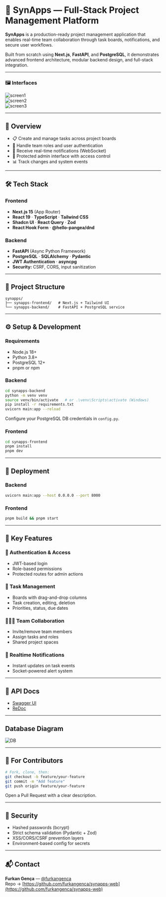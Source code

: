 # 📂 SynApps — Full-Stack Project Management Platform

**SynApps** is a production-ready project management application that enables real-time team collaboration through task boards, notifications, and secure user workflows.

Built from scratch using **Next.js**, **FastAPI**, and **PostgreSQL**, it demonstrates advanced frontend architecture, modular backend design, and full-stack integration.

---

### 🖼️ Interfaces  
![screen1](https://github.com/user-attachments/assets/21a35a89-60e9-4abe-86b5-8a2ff0b1a998)  
![screen2](https://github.com/user-attachments/assets/10cace1d-5789-49d6-8b40-ed53d9b1f067)  
![screen3](https://github.com/user-attachments/assets/f457f21d-29dc-4453-a35a-faf8e6d5a94d)

---

## 🧠 Overview

- 📋 Create and manage tasks across project boards  
- 👥 Handle team roles and user authentication  
- 🔔 Receive real-time notifications (WebSocket)  
- 🔐 Protected admin interface with access control  
- 📊 Track changes and system events

---

## 🛠️ Tech Stack

### Frontend
- **Next.js 15** (App Router)
- **React 19** · **TypeScript** · **Tailwind CSS**
- **Shadcn UI** · **React Query** · **Zod**
- **React Hook Form** · **@hello-pangea/dnd**

### Backend
- **FastAPI** (Async Python Framework)
- **PostgreSQL** · **SQLAlchemy** · **Pydantic**
- **JWT Authentication** · **asyncpg**
- **Security:** CSRF, CORS, input sanitization

---

## 🧱 Project Structure

```text
synapps/
├── synapps-frontend/   # Next.js + Tailwind UI
└── synapps-backend/    # FastAPI + PostgreSQL service
```

---

## ⚙️ Setup & Development

### Requirements
- Node.js 18+  
- Python 3.8+  
- PostgreSQL 12+  
- pnpm or npm

### Backend

```bash
cd synapps-backend
python -m venv venv
source venv/bin/activate   # or .\venv\Scripts\activate (Windows)
pip install -r requirements.txt
uvicorn main:app --reload
```

Configure your PostgreSQL DB credentials in `config.py`.

### Frontend

```bash
cd synapps-frontend
pnpm install
pnpm dev
```

---

## 🚀 Deployment

### Backend

```bash
uvicorn main:app --host 0.0.0.0 --port 8000
```

### Frontend

```bash
pnpm build && pnpm start
```

---

## 🔑 Key Features

### 👤 Authentication & Access
- JWT-based login
- Role-based permissions
- Protected routes for admin actions

### 📂 Task Management
- Boards with drag-and-drop columns
- Task creation, editing, deletion
- Priorities, status, due dates

### 🧑‍🤝‍🧑 Team Collaboration
- Invite/remove team members
- Assign tasks and roles
- Shared project spaces

### 🔔 Realtime Notifications
- Instant updates on task events
- Socket-powered alert system

---

## 🧪 API Docs

- [Swagger UI](http://localhost:8000/docs)  
- [ReDoc](http://localhost:8000/redoc)

---

## Database Diagram  
![DB](https://github.com/user-attachments/assets/e33c0138-55ac-45b0-af60-808beb4ea325)



---

## 🧰 For Contributors

```bash
# Fork, clone, then:
git checkout -b feature/your-feature
git commit -m "Add feature"
git push origin feature/your-feature
```

Open a Pull Request with a clear description.

---

## 🔐 Security

- Hashed passwords (bcrypt)  
- Strict schema validation (Pydantic + Zod)  
- XSS/CORS/CSRF prevention layers  
- Environment-based config for secrets

---

## 📬 Contact

**Furkan Gença** — [@furkangenca](https://github.com/furkangenca)  
Repo → [https://github.com/furkangenca/synapps-web](https://github.com/furkangenca/synapps-web)
